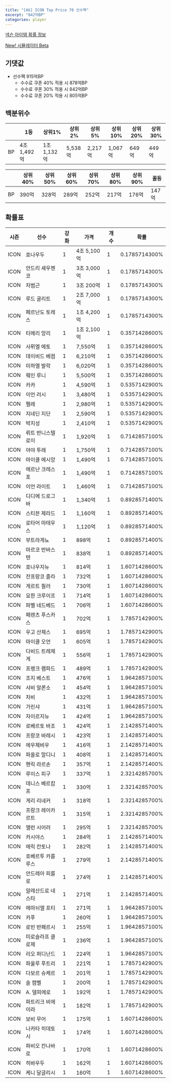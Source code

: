 ```yaml
---
title: "[AG] ICON Top Price 70 선수팩"
excerpt: "842억BP"
categories: player
---
```

[넥슨 아이템 확률 정보](http://iteminfo.nexon.com/probability/fco?sn=5726)

[New! 시뮬레이터 Beta](/simulator/5726)
## 기댓값
- 선수팩 915억BP
  - 수수료 쿠폰 40% 적용 시 878억BP
  - 수수료 쿠폰 30% 적용 시 842억BP
  - 수수료 쿠폰 20% 적용 시 805억BP


## 백분위수

||1등|상위1%|상위2%|상위5%|상위10%|상위20%|상위30%|
|---|---|---|---|---|---|---|---|
|BP|4조 1,492억|1조 1,132억|5,538억|2,217억|1,067억|649억|449억|

||상위40%|상위50%|상위60%|상위70%|상위80%|상위90%|꼴등|
|---|---|---|---|---|---|---|---|
|BP|390억|328억|289억|252억|217억|176억|147억|


## 확률표

|시즌|선수|강화|가격|개수|확률|
|---|---|---|---|---|---|
|ICON|호나우두|1|4조 5,100억|1|0.1785714300%|
|ICON|안드리 셰우첸코|1|3조 3,000억|1|0.1785714300%|
|ICON|차범근|1|3조 200억|1|0.1785714300%|
|ICON|루드 굴리트|1|2조 7,000억|1|0.1785714300%|
|ICON|페르난도 토레스|1|1조 4,200억|1|0.1785714300%|
|ICON|티에리 앙리|1|1조 2,100억|1|0.3571428600%|
|ICON|사뮈엘 에토|1|7,550억|1|0.3571428600%|
|ICON|데이비드 베컴|1|6,210억|1|0.3571428600%|
|ICON|미하엘 발락|1|6,020억|1|0.3571428600%|
|ICON|웨인 루니|1|5,500억|1|0.3571428600%|
|ICON|카카|1|4,590억|1|0.5357142900%|
|ICON|이언 러시|1|3,480억|1|0.5357142900%|
|ICON|펠레|1|2,980억|1|0.5357142900%|
|ICON|지네딘 지단|1|2,590억|1|0.5357142900%|
|ICON|박지성|1|2,410억|1|0.5357142900%|
|ICON|뤼트 반니스텔로이|1|1,920억|1|0.7142857100%|
|ICON|야야 투레|1|1,750억|1|0.7142857100%|
|ICON|마이클 에시앙|1|1,490억|1|0.7142857100%|
|ICON|에르난 크레스포|1|1,490억|1|0.7142857100%|
|ICON|이언 라이트|1|1,460억|1|0.7142857100%|
|ICON|디디에 드로그바|1|1,340억|1|0.8928571400%|
|ICON|스티븐 제라드|1|1,160억|1|0.8928571400%|
|ICON|로타어 마테우스|1|1,120억|1|0.8928571400%|
|ICON|부트라게뇨|1|898억|1|0.8928571400%|
|ICON|마르코 반바스텐|1|838억|1|0.8928571400%|
|ICON|호나우지뉴|1|814억|1|1.6071428600%|
|ICON|잔프랑코 졸라|1|732억|1|1.6071428600%|
|ICON|게르트 뮐러|1|730억|1|1.6071428600%|
|ICON|요한 크루이프|1|714억|1|1.6071428600%|
|ICON|파벨 네드베드|1|706억|1|1.6071428600%|
|ICON|페렌츠 푸스카스|1|702억|1|1.7857142900%|
|ICON|우고 산체스|1|695억|1|1.7857142900%|
|ICON|마이클 오언|1|605억|1|1.7857142900%|
|ICON|다비드 트레제게|1|556억|1|1.7857142900%|
|ICON|프랭크 램파드|1|489억|1|1.7857142900%|
|ICON|조지 베스트|1|476억|1|1.9642857100%|
|ICON|샤비 알론소|1|454억|1|1.9642857100%|
|ICON|차비|1|432억|1|1.9642857100%|
|ICON|가린샤|1|431억|1|1.9642857100%|
|ICON|자이르지뉴|1|424억|1|1.9642857100%|
|ICON|로베르토 바조|1|424억|1|2.1428571400%|
|ICON|프랑코 바레시|1|423억|1|2.1428571400%|
|ICON|에우제비우|1|416억|1|2.1428571400%|
|ICON|파올로 말디니|1|408억|1|2.1428571400%|
|ICON|헨릭 라르손|1|357억|1|2.1428571400%|
|ICON|루이스 피구|1|337억|1|2.3214285700%|
|ICON|데니스 베르캄프|1|330억|1|2.3214285700%|
|ICON|게리 리네커|1|318억|1|2.3214285700%|
|ICON|프랑크 레이카르트|1|315억|1|2.3214285700%|
|ICON|앨런 시어러|1|295억|1|2.3214285700%|
|ICON|카시야스|1|284억|1|2.1428571400%|
|ICON|에릭 칸토나|1|282억|1|2.1428571400%|
|ICON|호베르투 카를루스|1|279억|1|2.1428571400%|
|ICON|안드레아 피를로|1|274억|1|2.1428571400%|
|ICON|알레산드로 네스타|1|271억|1|2.1428571400%|
|ICON|에마뉘엘 프티|1|271억|1|1.9642857100%|
|ICON|카푸|1|260억|1|1.9642857100%|
|ICON|로빈 반페르시|1|255억|1|1.9642857100%|
|ICON|미로슬라프 클로제|1|236억|1|1.9642857100%|
|ICON|리오 퍼디난드|1|224억|1|1.9642857100%|
|ICON|파울루 푸트리|1|221억|1|1.7857142900%|
|ICON|다보르 슈케르|1|201억|1|1.7857142900%|
|ICON|솔 캠벨|1|200억|1|1.7857142900%|
|ICON|A. 델피에로|1|192억|1|1.7857142900%|
|ICON|파트리크 비에이라|1|182억|1|1.7857142900%|
|ICON|보비 무어|1|175억|1|1.6071428600%|
|ICON|나카타 히데토시|1|174억|1|1.6071428600%|
|ICON|파비오 칸나바로|1|170억|1|1.6071428600%|
|ICON|히바우두|1|162억|1|1.6071428600%|
|ICON|케니 달글리시|1|160억|1|1.6071428600%|
